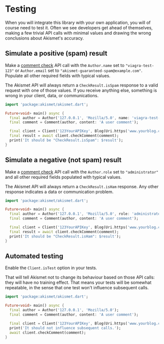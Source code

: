 # Testing
When you will integrate this library with your own application, you will of course need to test it. Often we see developers get ahead of themselves, making a few trivial API calls with minimal values and drawing the wrong conclusions about Akismet's accuracy.

## Simulate a positive (spam) result
Make a [comment check](../features/comment_check.md) API call with the `Author.name` set to `"viagra-test-123"` or `Author.email` set to `"akismet-guaranteed-spam@example.com"`. Populate all other required fields with typical values.

The Akismet API will always return a `CheckResult.isSpam` response to a valid request with one of those values. If you receive anything else, something is wrong in your client, data, or communications.

```dart
import 'package:akismet/akismet.dart';

Future<void> main() async {
  final author = Author('127.0.0.1', 'Mozilla/5.0', name: 'viagra-test-123');
  final comment = Comment(author, content: 'A user comment');

  final client = Client('123YourAPIKey', Blog(Uri.https('www.yourblog.com', '/')));
  final result = await client.checkComment(comment);
  print('It should be "CheckResult.isSpam": $result');
}
```

## Simulate a negative (not spam) result
Make a [comment check](../features/comment_check.md) API call with the `Author.role` set to `"administrator"` and all other required fields populated with typical values.

The Akismet API will always return a `CheckResult.isHam` response. Any other response indicates a data or communication problem.

```dart
import 'package:akismet/akismet.dart';

Future<void> main() async {
  final author = Author('127.0.0.1', 'Mozilla/5.0', role: 'administrator');
  final comment = Comment(author, content: 'A user comment');

  final client = Client('123YourAPIKey', Blog(Uri.https('www.yourblog.com', '/')));
  final result = await client.checkComment(comment);
  print('It should be "CheckResult.isHam": $result');
}
```

## Automated testing
Enable the `Client.isTest` option in your tests.

That will tell Akismet not to change its behaviour based on those API calls: they will have no training effect. That means your tests will be somewhat repeatable, in the sense that one test won't influence subsequent calls.

```dart
import 'package:akismet/akismet.dart';

Future<void> main() async {
  final author = Author('127.0.0.1', 'Mozilla/5.0');
  final comment = Comment(author, content: 'A user comment');

  final client = Client('123YourAPIKey', Blog(Uri.https('www.yourblog.com', '/')), isTest: true);
  print('It should not influence subsequent calls.');
  await client.checkComment(comment);
}
```
